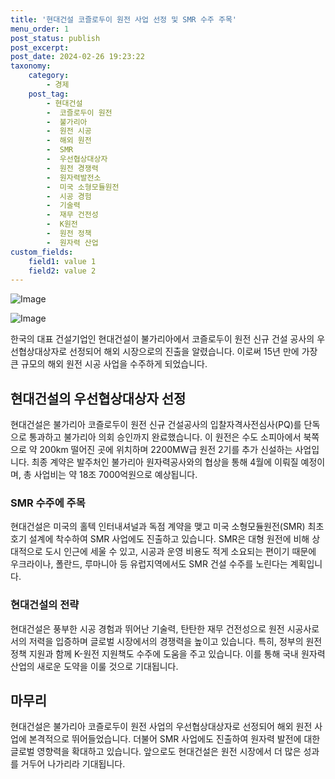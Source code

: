 ```yaml
---
title: '현대건설 코즐로두이 원전 사업 선정 및 SMR 수주 주목'
menu_order: 1
post_status: publish
post_excerpt: 
post_date: 2024-02-26 19:23:22
taxonomy:
    category:
        - 경제
    post_tag:
        - 현대건설
        -  코즐로두이 원전
        -  불가리아
        -  원전 시공
        -  해외 원전
        -  SMR
        -  우선협상대상자
        -  원전 경쟁력
        -  원자력발전소
        -  미국 소형모듈원전
        -  시공 경험
        -  기술력
        -  재무 건전성
        -  K원전
        -  원전 정책
        -  원자력 산업
custom_fields:
    field1: value 1
    field2: value 2
---
```


![Image](https://imgnews.pstatic.net/image/009/2024/02/25/0005263516_001_20240225231501026.jpg?type=w647)

![Image](https://imgnews.pstatic.net/image/009/2024/02/25/0005263516_002_20240225231501076.jpg?type=w647)

한국의 대표 건설기업인 현대건설이 불가리아에서 코즐로두이 원전 신규 건설 공사의 우선협상대상자로 선정되어 해외 시장으로의 진출을 알렸습니다. 이로써 15년 만에 가장 큰 규모의 해외 원전 시공 사업을 수주하게 되었습니다. 
## 현대건설의 우선협상대상자 선정
현대건설은 불가리아 코즐로두이 원전 신규 건설공사의 입찰자격사전심사(PQ)를 단독으로 통과하고 불가리아 의회 승인까지 완료했습니다. 이 원전은 수도 소피아에서 북쪽으로 약 200km 떨어진 곳에 위치하며 2200MW급 원전 2기를 추가 신설하는 사업입니다. 최종 계약은 발주처인 불가리아 원자력공사와의 협상을 통해 4월에 이뤄질 예정이며, 총 사업비는 약 18조 7000억원으로 예상됩니다.
### SMR 수주에 주목
현대건설은 미국의 홀텍 인터내셔널과 독점 계약을 맺고 미국 소형모듈원전(SMR) 최초 호기 설계에 착수하여 SMR 사업에도 진출하고 있습니다. SMR은 대형 원전에 비해 상대적으로 도시 인근에 세울 수 있고, 시공과 운영 비용도 적게 소요되는 편이기 때문에 우크라이나, 폴란드, 루마니아 등 유럽지역에서도 SMR 건설 수주를 노린다는 계획입니다.
### 현대건설의 전략
현대건설은 풍부한 시공 경험과 뛰어난 기술력, 탄탄한 재무 건전성으로 원전 시공사로서의 저력을 입증하며 글로벌 시장에서의 경쟁력을 높이고 있습니다. 특히, 정부의 원전 정책 지원과 함께 K-원전 지원책도 수주에 도움을 주고 있습니다. 이를 통해 국내 원자력 산업의 새로운 도약을 이룰 것으로 기대됩니다.
## 마무리
현대건설은 불가리아 코즐로두이 원전 사업의 우선협상대상자로 선정되어 해외 원전 사업에 본격적으로 뛰어들었습니다. 더불어 SMR 사업에도 진출하여 원자력 발전에 대한 글로벌 영향력을 확대하고 있습니다. 앞으로도 현대건설은 원전 시장에서 더 많은 성과를 거두어 나가리라 기대됩니다.
